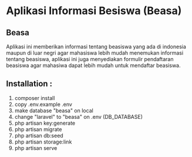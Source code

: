 # Aplikasi Informasi Besiswa (Beasa)

## Beasa
Aplikasi ini memberikan informasi tentang beasiswa yang ada di indonesia maupun di luar negri agar mahasiswa lebih mudah menemukan informasi tentang beasiswa, aplikasi ini juga menyediakan formulir pendaftaran beasiswa agar mahasiwa dapat lebih mudah untuk mendaftar beasiswa.		

## Installation :

1. composer install
2. copy .env.example .env
3. make database "beasa" on local
4. change "laravel" to "beasa" on .env (DB_DATABASE)
5. php artisan key:generate
6. php artisan migrate
7. php artisan db:seed
8. php artisan storage:link
9. php artisan serve  
